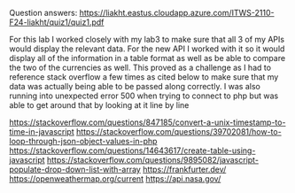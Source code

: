 Question answers: https://liakht.eastus.cloudapp.azure.com/ITWS-2110-F24-liakht/quiz1/quiz1.pdf

For this lab I worked closely with my lab3 to make sure that all 3 of my APIs would display the relevant data.
For the new API I worked with it so it would display all of the information in a table format as well as be able to compare the two of the currencies as well. This proved as a challenge as I had to reference stack overflow a few times as cited below to make sure that my data was actually being able to be passed along correctly. I was also running into unexpected error 500 when trying to connect to php but was able to get around that by looking at it line by line


https://stackoverflow.com/questions/847185/convert-a-unix-timestamp-to-time-in-javascript 
https://stackoverflow.com/questions/39702081/how-to-loop-through-json-object-values-in-php
https://stackoverflow.com/questions/14643617/create-table-using-javascript 
https://stackoverflow.com/questions/9895082/javascript-populate-drop-down-list-with-array
https://frankfurter.dev/
https://openweathermap.org/current
https://api.nasa.gov/ 